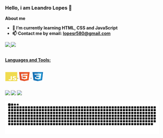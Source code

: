 ### Hello, i am Leandro Lopes 👋

<strong>About me<strong>

- 🌱 I’m currently learning HTML, CSS and JavaScript
- 📫 Contact me by email: lopesr580@gmail.com

<div align="left">
  <a href="https://github.com/leandrolopesr">
  <img height="180em" src="https://github-readme-stats.vercel.app/api?username=leandrolopesr&show_icons=true&theme=dracula&include_all_commits=true&count_private=true"/>
  <img height="180em" src="https://github-readme-stats.vercel.app/api/top-langs/?username=leandrolopesr&layout=compact&langs_count=7&theme=dracula"/>
</div>
 <br>

<strong>Languages and Tools:<strong>
<div style="display: inline_block"><br>
  <img align="center" alt="Rafa-Js" height="30" width="40" src="https://raw.githubusercontent.com/devicons/devicon/master/icons/javascript/javascript-plain.svg">
  <img align="center" alt="Rafa-HTML" height="30" width="40" src="https://raw.githubusercontent.com/devicons/devicon/master/icons/html5/html5-original.svg">
  <img align="center" alt="Rafa-CSS" height="30" width="40" src="https://raw.githubusercontent.com/devicons/devicon/master/icons/css3/css3-original.svg">
</div>
  
  ##
  
  <div> 
  <a href="https://instagram.com/rafaellopesr_" target="_blank"><img src="https://img.shields.io/badge/-Instagram-%23E4405F?style=for-the-badge&logo=instagram&logoColor=white" target="_blank"></a>
  <a href = "mailto:lopesr580@gmail.com"><img src="https://img.shields.io/badge/-Gmail-%23333?style=for-the-badge&logo=gmail&logoColor=white" target="_blank"></a>
  <a href="https://www.linkedin.com/in/leandro-lopes-7b847a177/" target="_blank"><img src="https://img.shields.io/badge/-LinkedIn-%230077B5?style=for-the-badge&logo=linkedin&logoColor=white" target="_blank"></a> 
 
 ![Snake animation](https://github.com/leandrolopesr/leandrolopesr/blob/output/github-contribution-grid-snake.svg)
 
</div>

